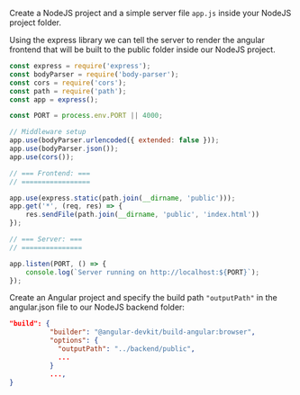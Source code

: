 Create a NodeJS project and a simple server file ```app.js``` inside your NodeJS project folder. 

Using the express library we can tell the server to render the angular frontend that will be built to the public folder inside our NodeJS project.

```Javascript
const express = require('express');
const bodyParser = require('body-parser');
const cors = require('cors');
const path = require('path');
const app = express();

const PORT = process.env.PORT || 4000;

// Middleware setup
app.use(bodyParser.urlencoded({ extended: false }));
app.use(bodyParser.json());
app.use(cors());

// === Frontend: ===
// =================

app.use(express.static(path.join(__dirname, 'public')));
app.get('*', (req, res) => {
    res.sendFile(path.join(__dirname, 'public', 'index.html'))
});

// === Server: ===
// ===============

app.listen(PORT, () => {
    console.log(`Server running on http://localhost:${PORT}`);
});
```

Create an Angular project and specify the build path ```"outputPath"``` in the angular.json file to our NodeJS backend folder:

```JSON
"build": {
          "builder": "@angular-devkit/build-angular:browser",
          "options": {
            "outputPath": "../backend/public",
            ...
          }
          ...,
}       
```